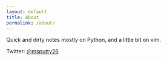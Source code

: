 ```yaml
---
layout: default 
title: About
permalink: /about/
---
```


Quick and dirty notes mostly on Python, and a little bit on vim.

Twitter: [@msputty26](https://twitter.com/MSPutty26)
